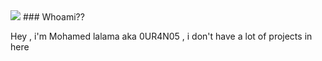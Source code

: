 <img src="https://steamuserimages-a.akamaihd.net/ugc/923668403110060122/F1A2964E2EB5B415AD4238216CD663FC3328BCFC/" />
### Whoami??


Hey , i'm Mohamed lalama aka 0UR4N05 , i don't have a lot of projects in here 
